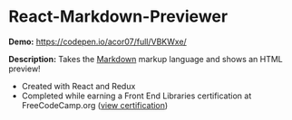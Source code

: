 # React-Markdown-Previewer

**Demo:**  https://codepen.io/acor07/full/VBKWxe/

**Description:** Takes the [Markdown](https://en.wikipedia.org/wiki/Markdown) markup language and shows an HTML preview!
* Created with React and Redux
* Completed while earning a Front End Libraries certification at FreeCodeCamp.org ([view certification](https://www.freecodecamp.org/certification/fcca50f642d-7c7c-48e9-805b-e0457529b232/front-end-libraries))
